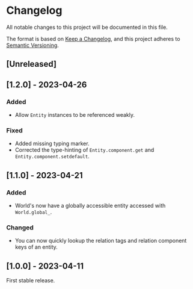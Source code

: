 # Changelog

All notable changes to this project will be documented in this file.

The format is based on [Keep a Changelog](https://keepachangelog.com/en/1.0.0/),
and this project adheres to [Semantic Versioning](https://semver.org/spec/v2.0.0.html).

## [Unreleased]

## [1.2.0] - 2023-04-26
### Added
- Allow `Entity` instances to be referenced weakly.

### Fixed
- Added missing typing marker.
- Corrected the type-hinting of `Entity.component.get` and `Entity.component.setdefault`.

## [1.1.0] - 2023-04-21
### Added
- World's now have a globally accessible entity accessed with `World.global_`.

### Changed
- You can now quickly lookup the relation tags and relation component keys of an entity.

## [1.0.0] - 2023-04-11
First stable release.
